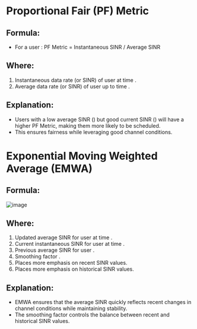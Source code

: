 # Proportional Fair (PF) Metric


## Formula:
- For a user : PF Metric =  Instantaneous SINR / Average SINR 
## Where:  
1. Instantaneous data rate (or SINR) of user  at time .
2. Average data rate (or SINR) of user  up to time .

## Explanation:
- Users with a low average SINR () but good current SINR () will have a higher PF Metric, making them more likely to be scheduled.
- This ensures fairness while leveraging good channel conditions.

# Exponential Moving Weighted Average (EMWA)

## Formula: 
![image](https://github.com/user-attachments/assets/d5707dc6-4076-439a-9795-c0c8ca7b7f0d)


## Where:

1. Updated average SINR for user  at time .
2. Current instantaneous SINR for user  at time .
3. Previous average SINR for user .
4. Smoothing factor .
5. Places more emphasis on recent SINR values.
6. Places more emphasis on historical SINR values.

## Explanation:

- EMWA ensures that the average SINR quickly reflects recent changes in channel conditions while maintaining stability.
- The smoothing factor  controls the balance between recent and historical SINR values.
